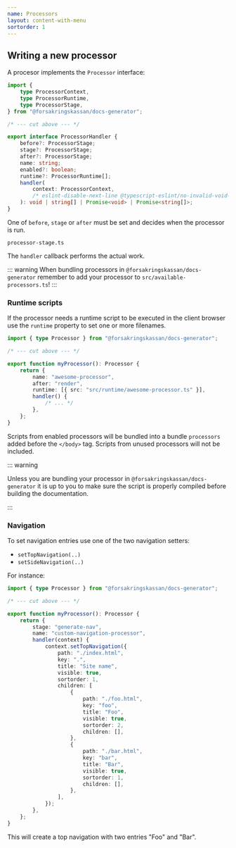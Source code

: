 ```yaml
---
name: Processors
layout: content-with-menu
sortorder: 1
---
```


## Writing a new processor

A procesor implements the `Processor` interface:

```ts
import {
    type ProcessorContext,
    type ProcessorRuntime,
    type ProcessorStage,
} from "@forsakringskassan/docs-generator";

/* --- cut above --- */

export interface ProcessorHandler {
    before?: ProcessorStage;
    stage?: ProcessorStage;
    after?: ProcessorStage;
    name: string;
    enabled?: boolean;
    runtime?: ProcessorRuntime[];
    handler(
        context: ProcessorContext,
        /* eslint-disable-next-line @typescript-eslint/no-invalid-void-type */
    ): void | string[] | Promise<void> | Promise<string[]>;
}
```

One of `before`, `stage` or `after` must be set and decides when the processor is run.

```import
processor-stage.ts
```

The `handler` callback performs the actual work.

::: warning
When bundling processors in `@forsakringskassan/docs-generator` remember to add your processor to `src/available-processors.ts`!
:::

### Runtime scripts

If the processor needs a runtime script to be executed in the client browser use the `runtime` property to set one or more filenames.

```ts
import { type Processor } from "@forsakringskassan/docs-generator";

/* --- cut above --- */

export function myProcessor(): Processor {
    return {
        name: "awesome-processor",
        after: "render",
        runtime: [{ src: "src/runtime/awesome-processor.ts" }],
        handler() {
            /* ... */
        },
    };
}
```

Scripts from enabled processors will be bundled into a bundle `processors` added before the `</body>` tag.
Scripts from unused processors will not be included.

::: warning

Unless you are bundling your processor in `@forsakringskassan/docs-generator` it is up to you to make sure the script is properly compiled before building the documentation.

:::

### Navigation

To set navigation entries use one of the two navigation setters:

- `setTopNavigation(..)`
- `setSideNavigation(..)`

For instance:

```ts
import { type Processor } from "@forsakringskassan/docs-generator";

/* --- cut above --- */

export function myProcessor(): Processor {
    return {
        stage: "generate-nav",
        name: "custom-navigation-processor",
        handler(context) {
            context.setTopNavigation({
                path: "./index.html",
                key: ".",
                title: "Site name",
                visible: true,
                sortorder: 1,
                children: [
                    {
                        path: "./foo.html",
                        key: "foo",
                        title: "Foo",
                        visible: true,
                        sortorder: 2,
                        children: [],
                    },
                    {
                        path: "./bar.html",
                        key: "bar",
                        title: "Bar",
                        visible: true,
                        sortorder: 1,
                        children: [],
                    },
                ],
            });
        },
    };
}
```

This will create a top navigation with two entries "Foo" and "Bar".
